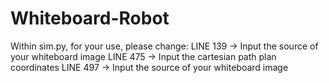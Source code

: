 # Whiteboard-Robot

Within sim.py, for your use, please change:
LINE 139 -> Input the source of your whiteboard image
LINE 475 -> Input the cartesian path plan coordinates
LINE 497 -> Input the source of your whiteboard image
